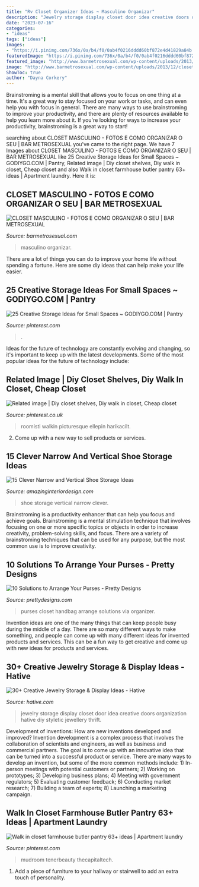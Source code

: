 ```yaml
---
title: "Rv Closet Organizer Ideas ~ Masculino Organizar"
description: "Jewelry storage display closet door idea creative doors organization hative diy styletic jewellery thrift"
date: "2023-07-16"
categories:
- "ideas"
tags: ["ideas"]
images:
- "https://i.pinimg.com/736x/0a/b4/f0/0ab4f0216dddd60bf872e4d41829a84b.jpg"
featuredImage: "https://i.pinimg.com/736x/0a/b4/f0/0ab4f0216dddd60bf872e4d41829a84b.jpg"
featured_image: "http://www.barmetrosexual.com/wp-content/uploads/2013/12/closet-masculino-5.jpg"
image: "http://www.barmetrosexual.com/wp-content/uploads/2013/12/closet-masculino-5.jpg"
ShowToc: true
author: "Dayna Corkery"
---
```



Brainstroming is a mental skill that allows you to focus on one thing at a time. It's a great way to stay focused on your work or tasks, and can even help you with focus in general. There are many ways to use brainstroming to improve your productivity, and there are plenty of resources available to help you learn more about it. If you're looking for ways to increase your productivity, brainstroming is a great way to start!

	

		
searching about CLOSET MASCULINO - FOTOS E COMO ORGANIZAR O SEU | BAR METROSEXUAL you've came to the right page. We have 7 Images about CLOSET MASCULINO - FOTOS E COMO ORGANIZAR O SEU | BAR METROSEXUAL like 25 Creative Storage Ideas for Small Spaces ~ GODIYGO.COM | Pantry, Related image | Diy closet shelves, Diy walk in closet, Cheap closet and also Walk in closet farmhouse butler pantry 63+ ideas | Apartment laundry. Here it is:
		
    
## CLOSET MASCULINO - FOTOS E COMO ORGANIZAR O SEU | BAR METROSEXUAL

<img loading=lazy src="http://www.barmetrosexual.com/wp-content/uploads/2013/12/closet-masculino-5.jpg" onerror="this.onerror=null;this.src='https://tse1.mm.bing.net/th?id=OIP.m8_OPfmoozlwb5AQCrN2PwHaF7&amp;pid=15.1';" alt="CLOSET MASCULINO - FOTOS E COMO ORGANIZAR O SEU | BAR METROSEXUAL">

_Source: barmetrosexual.com_

>masculino organizar. 

	

There are a lot of things you can do to improve your home life without spending a fortune. Here are some diy ideas that can help make your life easier.

    
## 25 Creative Storage Ideas For Small Spaces ~ GODIYGO.COM | Pantry

<img loading=lazy src="https://i.pinimg.com/736x/0a/b4/f0/0ab4f0216dddd60bf872e4d41829a84b.jpg" onerror="this.onerror=null;this.src='https://tse3.mm.bing.net/th?id=OIP.Q65_bXyCw8MpnHOTgOJMIwHaLG&amp;pid=15.1';" alt="25 Creative Storage Ideas for Small Spaces ~ GODIYGO.COM | Pantry">

_Source: pinterest.com_

>. 

	

Ideas for the future of technology are constantly evolving and changing, so it's important to keep up with the latest developments. Some of the most popular ideas for the future of technology include: 

    
## Related Image | Diy Closet Shelves, Diy Walk In Closet, Cheap Closet

<img loading=lazy src="https://i.pinimg.com/736x/e5/76/f4/e576f4afce5393866cf212433136a8fa.jpg" onerror="this.onerror=null;this.src='https://tse3.mm.bing.net/th?id=OIP.H-IFRHsN3h-fxHH0Z2igHgHaLR&amp;pid=15.1';" alt="Related image | Diy closet shelves, Diy walk in closet, Cheap closet">

_Source: pinterest.co.uk_

>roomisti walkin picturesque ellepin harikacilt. 

	

2. Come up with a new way to sell products or services.

    
## 15 Clever Narrow And Vertical Shoe Storage Ideas

<img loading=lazy src="http://www.amazinginteriordesign.com/wp-content/uploads/2017/06/15-Clever-Narrow-and-Vertical-Shoe-Storage-Ideas-fi-1.jpg" onerror="this.onerror=null;this.src='https://tse4.mm.bing.net/th?id=OIP.TaXfbCYok19MBavtERZWjwHaJ4&amp;pid=15.1';" alt="15 Clever Narrow and Vertical Shoe Storage Ideas">

_Source: amazinginteriordesign.com_

>shoe storage vertical narrow clever. 

	

Brainstroming is a productivity enhancer that can help you focus and achieve goals. Brainstroming is a mental stimulation technique that involves focusing on one or more specific topics or objects in order to increase creativity, problem-solving skills, and focus. There are a variety of brainstroming techniques that can be used for any purpose, but the most common use is to improve creativity.

    
## 10 Solutions To Arrange Your Purses - Pretty Designs

<img loading=lazy src="https://www.prettydesigns.com/wp-content/uploads/2014/07/Handbag-Closet.jpg" onerror="this.onerror=null;this.src='https://tse4.mm.bing.net/th?id=OIP.AGBktNH46_AeTvEUDBr8jwHaKv&amp;pid=15.1';" alt="10 Solutions to Arrange Your Purses - Pretty Designs">

_Source: prettydesigns.com_

>purses closet handbag arrange solutions via organizer. 

	

Invention ideas are one of the many things that can keep people busy during the middle of a day. There are so many different ways to make something, and people can come up with many different ideas for invented products and services. This can be a fun way to get creative and come up with new ideas for products and services.

    
## 30+ Creative Jewelry Storage &amp; Display Ideas - Hative

<img loading=lazy src="http://hative.com/wp-content/uploads/2015/01/jewelry-storage-display-ideas/31-old-closet-door-display-idea.jpg" onerror="this.onerror=null;this.src='https://tse3.mm.bing.net/th?id=OIP.WDmjR3YVnfWx-6geBf_6-wHaJ4&amp;pid=15.1';" alt="30+ Creative Jewelry Storage &amp; Display Ideas - Hative">

_Source: hative.com_

>jewelry storage display closet door idea creative doors organization hative diy styletic jewellery thrift. 

	

Development of inventions: How are new inventions developed and improved?
Invention development is a complex process that involves the collaboration of scientists and engineers, as well as business and commercial partners. The goal is to come up with an innovative idea that can be turned into a successful product or service. There are many ways to develop an invention, but some of the more common methods include: 1) In-person meetings with potential customers or partners; 2) Working on prototypes; 3) Developing business plans; 4) Meeting with government regulators; 5) Evaluating customer feedback; 6) Conducting market research; 7) Building a team of experts; 8) Launching a marketing campaign.

    
## Walk In Closet Farmhouse Butler Pantry 63+ Ideas | Apartment Laundry

<img loading=lazy src="https://i.pinimg.com/736x/2b/a9/39/2ba93938b256612294caf84d330ea6be.jpg" onerror="this.onerror=null;this.src='https://tse2.mm.bing.net/th?id=OIP.e0i6n014pgfUU99wYdt9ZAAAAA&amp;pid=15.1';" alt="Walk in closet farmhouse butler pantry 63+ ideas | Apartment laundry">

_Source: pinterest.com_

>mudroom tenerbeauty thecapitaltech. 

	

1. Add a piece of furniture to your hallway or stairwell to add an extra touch of personality.

